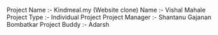 Project Name :- Kindmeal.my (Website clone)
Name :- Vishal Mahale
Project Type :- Individual Project
Project Manager :- Shantanu Gajanan Bombatkar
Project Buddy :- Adarsh
